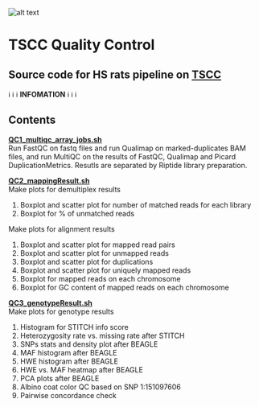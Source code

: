 ![alt text](https://secureservercdn.net/198.71.233.106/h9j.d46.myftpupload.com/wp-content/uploads/2019/09/palmerlab-logo.png)
# TSCC Quality Control
## Source code for HS rats pipeline on [TSCC](https://www.sdsc.edu/support/user_guides/tscc.html)
:information_source: :information_source: :information_source:  **INFOMATION** :information_source: :information_source: :information_source:  
 
## Contents
**[QC1_multiqc_array_jobs.sh](QC1_multiqc_array_jobs.sh)**  
Run FastQC on fastq files and run Qualimap on marked-duplicates BAM files, and run MultiQC on the results of FastQC, Qualimap and Picard DuplicationMetrics. Resutls are separated by Riptide library preparation.  

**[QC2_mappingResult.sh](QC2_mappingResult.sh)**  
Make plots for demultiplex results
1. Boxplot and scatter plot for number of matched reads for each library
2. Boxplot for % of unmatched reads  

Make plots for alignment results  
1. Boxplot and scatter plot for mapped read pairs
2. Boxplot and scatter plot for unmapped reads
3. Boxplot and scatter plot for duplications
4. Boxplot and scatter plot for uniquely mapped reads
5. Boxplot for mapped reads on each chromosome
6. Boxplot for GC content of mapped reads on each chromosome  

**[QC3_genotypeResult.sh](QC3_genotypeResult.sh)**  
Make plots for genotype results  
1. Histogram for STITCH info score
2. Heterozygosity rate vs. missing rate after STITCH
3. SNPs stats and density plot after BEAGLE
4. MAF histogram after BEAGLE
5. HWE histogram after BEAGLE
6. HWE vs. MAF heatmap after BEAGLE
7. PCA plots after BEAGLE
8. Albino coat color QC based on SNP 1:151097606
9. Pairwise concordance check